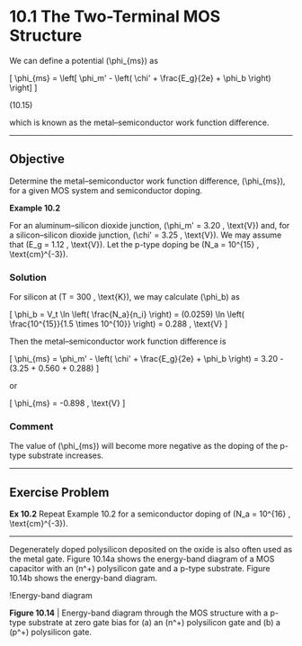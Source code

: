 # 10.1 The Two-Terminal MOS Structure

We can define a potential \(\phi_{ms}\) as

\[
\phi_{ms} = \left[ \phi_m' - \left( \chi' + \frac{E_g}{2e} + \phi_b \right) \right]
\]

(10.15)

which is known as the metal–semiconductor work function difference.

----

## Objective

Determine the metal–semiconductor work function difference, \(\phi_{ms}\), for a given MOS system and semiconductor doping.

**Example 10.2**

For an aluminum–silicon dioxide junction, \(\phi_m' = 3.20 \, \text{V}\) and, for a silicon–silicon dioxide junction, \(\chi' = 3.25 \, \text{V}\). We may assume that \(E_g = 1.12 \, \text{V}\). Let the p-type doping be \(N_a = 10^{15} \, \text{cm}^{-3}\).

### Solution

For silicon at \(T = 300 \, \text{K}\), we may calculate \(\phi_b\) as

\[
\phi_b = V_t \ln \left( \frac{N_a}{n_i} \right) = (0.0259) \ln \left( \frac{10^{15}}{1.5 \times 10^{10}} \right) = 0.288 \, \text{V}
\]

Then the metal–semiconductor work function difference is

\[
\phi_{ms} = \phi_m' - \left( \chi' + \frac{E_g}{2e} + \phi_b \right) = 3.20 - (3.25 + 0.560 + 0.288)
\]

or

\[
\phi_{ms} = -0.898 \, \text{V}
\]

### Comment

The value of \(\phi_{ms}\) will become more negative as the doping of the p-type substrate increases.

----

## Exercise Problem

**Ex 10.2** Repeat Example 10.2 for a semiconductor doping of \(N_a = 10^{16} \, \text{cm}^{-3}\).

----

Degenerately doped polysilicon deposited on the oxide is also often used as the metal gate. Figure 10.14a shows the energy-band diagram of a MOS capacitor with an \(n^+\) polysilicon gate and a p-type substrate. Figure 10.14b shows the energy-band diagram.

!Energy-band diagram

**Figure 10.14** | Energy-band diagram through the MOS structure with a p-type substrate at zero gate bias for (a) an \(n^+\) polysilicon gate and (b) a \(p^+\) polysilicon gate.